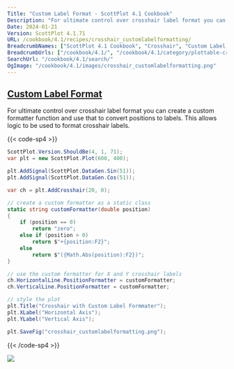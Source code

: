 ```yaml
---
Title: "Custom Label Format - ScottPlot 4.1 Cookbook"
Description: "For ultimate control over crosshair label format you can create a custom formatter function and use that to convert positions to labels. This allows logic to be used to format crosshair labels."
Date: 2024-01-21
Version: ScottPlot 4.1.71
URL: /cookbook/4.1/recipes/crosshair_customlabelformatting/
BreadcrumbNames: ["ScottPlot 4.1 Cookbook", "Crosshair", "Custom Label Format"]
BreadcrumbUrls: ["/cookbook/4.1/", "/cookbook/4.1/category/plottable-crosshair", "/cookbook/4.1/recipes/crosshair_customlabelformatting/"]
SearchUrl: "/cookbook/4.1/search/"
OgImage: "/cookbook/4.1/images/crosshair_customlabelformatting.png"
---
```


<h2><a id='custom-label-format' href='/cookbook/4.1/recipes/crosshair_customlabelformatting/'>Custom Label Format</a></h2>

For ultimate control over crosshair label format you can create a custom formatter function and use that to convert positions to labels. This allows logic to be used to format crosshair labels.

{{< code-sp4 >}}

```cs
ScottPlot.Version.ShouldBe(4, 1, 71);
var plt = new ScottPlot.Plot(600, 400);

plt.AddSignal(ScottPlot.DataGen.Sin(51));
plt.AddSignal(ScottPlot.DataGen.Cos(51));

var ch = plt.AddCrosshair(20, 0);

// create a custom formatter as a static class
static string customFormatter(double position)
{
    if (position == 0)
        return "zero";
    else if (position > 0)
        return $"+{position:F2}";
    else
        return $"({Math.Abs(position):F2})";
}

// use the custom formatter for X and Y crosshair labels
ch.HorizontalLine.PositionFormatter = customFormatter;
ch.VerticalLine.PositionFormatter = customFormatter;

// style the plot
plt.Title("Crosshair with Custom Label Formmater");
plt.XLabel("Horizontal Axis");
plt.YLabel("Vertical Axis");

plt.SaveFig("crosshair_customlabelformatting.png");
```

{{< /code-sp4 >}}

<img src='../../images/crosshair_customlabelformatting.png' class='d-block mx-auto my-5' />



